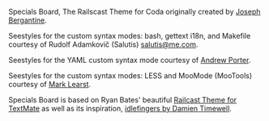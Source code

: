 Specials Board, The Railscast Theme for Coda originally created by [Joseph Bergantine](http://joebergantine.com).

Seestyles for the custom syntax modes: bash, gettext i18n, and Makefile courtesy of Rudolf Adamkovič (Salutis) [salutis@me.com](mailto:salutis@me.com).

Seestyles for the YAML custom syntax mode courtesy of [Andrew Porter](http://github.com/partydrone).

Seestyles for the custom syntax modes: LESS and MooMode (MooTools) courtesy of [Mark Learst](http://ipaintcode.com).

Specials Board is based on Ryan Bates' beautiful [Railcast Theme for TextMate](http://railscasts.com/about) as well as its inspiration, [idlefingers by Damien Timewell](http://fluidsyntax.com/blog/articles/idlefingers-textmate-theme).
